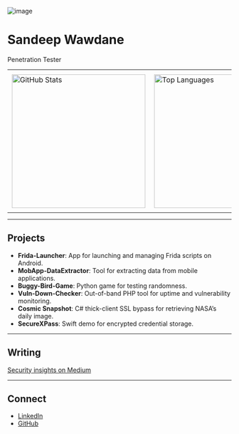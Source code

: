 ![image](https://github.com/user-attachments/assets/cf9f007e-1378-49a3-8fd7-177b347c8ce1)



# Sandeep Wawdane
Penetration Tester

<table align="center" style="margin: auto;">
  <tr>
    <td style="padding: 10px;">
      <img src="https://github-readme-stats.vercel.app/api?username=thecybersandeep&show_icons=true&theme=dark&hide_border=true" width="300" alt="GitHub Stats"/>
    </td>
    <td style="padding: 10px;">
      <img src="https://github-readme-stats.vercel.app/api/top-langs/?username=thecybersandeep&layout=compact&theme=dark&hide_border=true" width="300" alt="Top Languages"/>
    </td>
  </tr>
</table>

---

## Projects

- **Frida-Launcher**: App for launching and managing Frida scripts on Android.
- **MobApp-DataExtractor**: Tool for extracting data from mobile applications.
- **Buggy-Bird-Game**: Python game for testing randomness.
- **Vuln-Down-Checker**: Out-of-band PHP tool for uptime and vulnerability monitoring.
- **Cosmic Snapshot**: C# thick-client SSL bypass for retrieving NASA’s daily image.
- **SecureXPass**: Swift demo for encrypted credential storage.

---

## Writing
[Security insights on Medium](https://medium.com/@thecybersandeep)

---

## Connect
- [LinkedIn](https://linkedin.com/in/sandeepwawdane)
- [GitHub](https://github.com/thecybersandeep)
